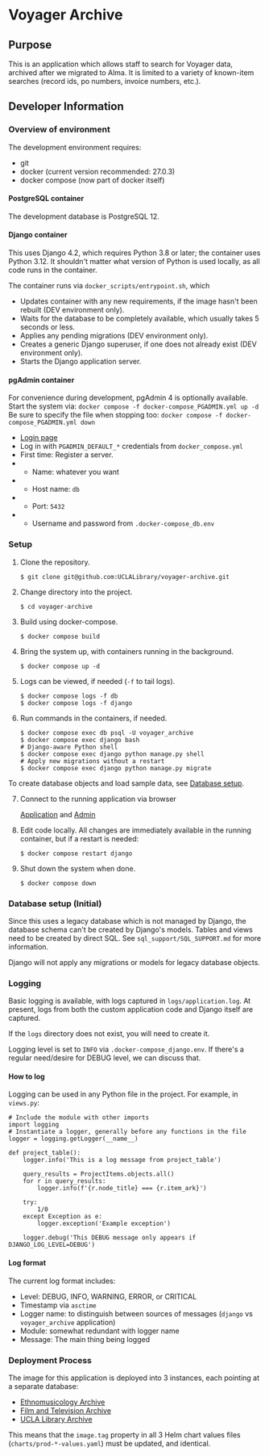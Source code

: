 # Voyager Archive

## Purpose

This is an application which allows staff to search for Voyager data, archived after we migrated to Alma.
It is limited to a variety of known-item searches (record ids, po numbers, invoice numbers, etc.).

## Developer Information

### Overview of environment

The development environment requires:
* git
* docker (current version recommended: 27.0.3)
* docker compose (now part of docker itself)

#### PostgreSQL container

The development database is PostgreSQL 12.

#### Django container

This uses Django 4.2, which requires Python 3.8 or later; the container uses Python 3.12.
It shouldn't matter what version of Python is used locally, as all code runs in the container.

The container runs via `docker_scripts/entrypoint.sh`, which
* Updates container with any new requirements, if the image hasn't been rebuilt (DEV environment only).
* Waits for the database to be completely available, which usually takes 5 seconds or less.
* Applies any pending migrations (DEV environment only).
* Creates a generic Django superuser, if one does not already exist (DEV environment only).
* Starts the Django application server.

#### pgAdmin container

For convenience during development, pgAdmin 4 is optionally available.
Start the system via:
`docker compose -f docker-compose_PGADMIN.yml up -d`
Be sure to specify the file when stopping too:
`docker compose -f docker-compose_PGADMIN.yml down`

* [Login page](http://localhost:5050)
* Log in with `PGADMIN_DEFAULT_*` credentials from `docker_compose.yml`
* First time: Register a server.
*  - Name: whatever you want
*  - Host name: `db`
*  - Port: `5432`
*  - Username and password from `.docker-compose_db.env`


### Setup
1. Clone the repository.

   `$ git clone git@github.com:UCLALibrary/voyager-archive.git`

2. Change directory into the project.

   `$ cd voyager-archive`

3. Build using docker-compose.

   `$ docker compose build`

4. Bring the system up, with containers running in the background.

   `$ docker compose up -d`

5. Logs can be viewed, if needed (`-f` to tail logs).

   ```
   $ docker compose logs -f db
   $ docker compose logs -f django
   ```

6. Run commands in the containers, if needed.

   ```
   $ docker compose exec db psql -U voyager_archive
   $ docker compose exec django bash
   # Django-aware Python shell
   $ docker compose exec django python manage.py shell
   # Apply new migrations without a restart
   $ docker compose exec django python manage.py migrate
   ```
To create database objects and load sample data, see [Database setup](#database-setup-initial).

7. Connect to the running application via browser

   [Application](http://127.0.0.1:8000) and [Admin](http://127.0.0.1:8000/admin)

8. Edit code locally.  All changes are immediately available in the running container, but if a restart is needed:

   `$ docker compose restart django`

9. Shut down the system when done.

   `$ docker compose down`

### Database setup (Initial)

Since this uses a legacy database which is not managed by Django, the database schema can't be created by Django's models.
Tables and views need to be created by direct SQL.  See `sql_support/SQL_SUPPORT.md` for more information.

Django will not apply any migrations or models for legacy database objects.

### Logging

Basic logging is available, with logs captured in `logs/application.log`.  At present, logs from both the custom application code and Django itself are captured.

If the `logs` directory does not exist, you will need to create it.

Logging level is set to `INFO` via `.docker-compose_django.env`.  If there's a regular need/desire for DEBUG level, we can discuss that.

#### How to log

Logging can be used in any Python file in the project.  For example, in `views.py`:
```
# Include the module with other imports
import logging
# Instantiate a logger, generally before any functions in the file
logger = logging.getLogger(__name__)

def project_table():
    logger.info('This is a log message from project_table')

    query_results = ProjectItems.objects.all()
    for r in query_results:
        logger.info(f'{r.node_title} === {r.item_ark}')

    try:
        1/0
    except Exception as e:
        logger.exception('Example exception')

    logger.debug('This DEBUG message only appears if DJANGO_LOG_LEVEL=DEBUG')
```

#### Log format
The current log format includes:
* Level: DEBUG, INFO, WARNING, ERROR, or CRITICAL
* Timestamp via `asctime`
* Logger name: to distinguish between sources of messages (`django` vs `voyager_archive` application)
* Module: somewhat redundant with logger name
* Message: The main thing being logged

### Deployment Process
The image for this application is deployed into 3 instances, each pointing at a separate database:
* [Ethnomusicology Archive](https://ethno-voy-archive.library.ucla.edu/)
* [Film and Television Archive](https://ftva-voy-archive.library.ucla.edu/)
* [UCLA Library Archive](https://ucla-voy-archive.library.ucla.edu/)

This means that the `image.tag` property in all 3 Helm chart values files (`charts/prod-*-values.yaml`)
must be updated, and identical.
